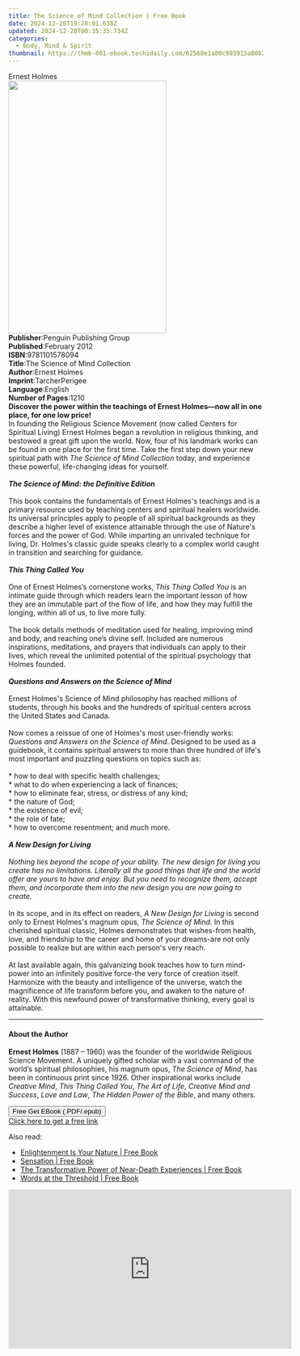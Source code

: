 ```yaml
---
title: The Science of Mind Collection | Free Book
date: 2024-12-26T19:28:01.638Z
updated: 2024-12-28T00:35:35.734Z
categories:
  - Body, Mind & Spirit
thumbnail: https://thmb-001-ebook.techidaily.com/62568e1a80c993915a80b26a36b1306913e6e34ff3b116ac40346a0a91d6de12.jpg
---
```

<main id="book-container">
  <div class="flex flex-col">
    <div class="book-brief flex-1 py-6 px-4 sm:p-6 md:py-10 md:px-8">
      <!-- brief-->
      <div class="book-brief-main">Ernest Holmes</div>
    </div>
    <div
      class="book-meta-info flex-1 grid gap-4 col-start-1 col-end-3 row-start-1 sm:mb-6 sm:grid-cols-4 lg:gap-6 lg:col-start-2 lg:row-end-6 lg:row-span-6 lg:mb-0"
    >
      <div
        class="book-meta-info-left place-content-center mt-4 p-4 text-sm leading-6 col-start-2 col-span-2 dark:text-slate-400"
      >
        <img
          class="w-full h-500 object-cover rounded-lg sm:h-255 sm:col-span-2 lg:col-span-full"
          src="https://img-001-ebook.techidaily.com/f1d9365431dc041d172390abf9c06b4e40c60d80cd107e39f62a98a243c336ad.jpg"
          alt=""
          width="312"
          height="500"
        />
      </div>
      <div
        class="book-meta-info-right mt-2 col-start-1 row-start-2 col-span-3 self-center"
      >
        <!-- meta data  -->
        <div class="flex flex-col px-4 md:px-8">
          <div class="flex-1">
            <strong>Publisher</strong>:<span class="px-2"
              >Penguin Publishing Group</span
            >
          </div>
          <div class="flex-1">
            <strong>Published</strong>:<span class="px-2">February 2012</span>
          </div>
          <div class="flex-1">
            <strong>ISBN</strong>:<span class="px-2">9781101578094</span>
          </div>
          <div class="flex-1">
            <strong>Title</strong>:<span class="px-2"
              >The Science of Mind Collection</span
            >
          </div>
          <div class="flex-1">
            <strong>Author</strong>:<span class="px-2">Ernest Holmes</span>
          </div>
          <div class="flex-1">
            <strong>Imprint</strong>:<span class="px-2">TarcherPerigee</span>
          </div>
          <div class="flex-1">
            <strong>Language</strong>:<span class="px-2">English</span>
          </div>
          <div class="flex-1">
            <strong>Number of Pages</strong>:<span class="px-2">1210</span>
          </div>
        </div>
      </div>
    </div>
    <div class="book-description flex-1 py-6 px-4 sm:p-6 md:py-10 md:px-8">
      <div class="book-description-main">
        <div accordion-content="" id="description">
          <b
            >Discover the power within the teachings of Ernest Holmes—now all in
            one place, for one low price!</b
          ><br />
          In founding the Religious Science Movement (now called Centers for
          Spiritual Living) Ernest Holmes began a revolution in religious
          thinking, and bestowed a great gift upon the world. Now, four of his
          landmark works can be found in one place for the first time. Take the
          first step down your new spiritual path with&nbsp;<i
            >The Science of Mind Collection</i
          >&nbsp;today, and experience these powerful, life-changing ideas for
          yourself.<br />
          <b>&nbsp;</b><br />
          <b><i>The Science of Mind: the Definitive Edition</i></b
          ><br /><br />
          This book contains the fundamentals of Ernest Holmes's teachings and
          is a primary resource used by teaching centers and spiritual healers
          worldwide. Its universal principles apply to people of all spiritual
          backgrounds as they describe a higher level of existence attainable
          through the use of Nature's forces and the power of God. While
          imparting an unrivaled technique for living, Dr. Holmes's classic
          guide speaks clearly to a complex world caught in transition and
          searching for guidance.<br /><b> &nbsp;</b><br />
          <b><i>This Thing Called You</i></b
          ><br /><b> &nbsp;</b><br />
          One of Ernest Holmes’s cornerstone works,
          <i>This Thing Called You</i> is an intimate guide through which
          readers learn the important lesson of how they are an immutable part
          of the flow of life, and how they may fulfill the longing, within all
          of us, to live more fully.<br /><br />
          The book details methods of meditation used for healing, improving
          mind and body, and reaching one’s divine self. Included are numerous
          inspirations, meditations, and prayers that individuals can apply to
          their lives, which reveal the unlimited potential of the spiritual
          psychology that Holmes founded.<br />
          <b>&nbsp;</b><br />
          <b><i>Questions and Answers on the Science of Mind</i></b
          ><br /><br />
          Ernest Holmes's Science of Mind philosophy has reached millions of
          students, through his books and the hundreds of spiritual centers
          across the United States and Canada.<br />
          &nbsp;<br />
          Now comes a reissue of one of Holmes's most user-friendly works:
          <i>Questions and Answers on the Science of Mind</i>. Designed to be
          used as a guidebook, it contains spiritual answers to more than three
          hundred of life's most important and puzzling questions on topics such
          as:<br />
          &nbsp;<br />
          * how to deal with specific health challenges;<br />
          * what to do when experiencing a lack of finances;<br />
          * how to eliminate fear, stress, or distress of any kind;<br />
          * the nature of God;<br />
          * the existence of evil;<br />
          * the role of fate;<br />
          * how to overcome resentment; and much more.<br />
          <b>&nbsp;</b><br />
          <b><i>A New Design for Living</i></b
          ><br /><br />
          <i
            >Nothing lies beyond the scope of your ability. The new design for
            living you create has no limitations. Literally all the good things
            that life and the world offer are yours to have and enjoy. But you
            need to recognize them, accept them, and incorporate them into the
            new design you are now going to create.&nbsp;</i
          ><br /><br />
          In its scope, and in its effect on readers,&nbsp;<i
            >A New Design for Living</i
          >&nbsp;is second only to Ernest Holmes's magnum opus,&nbsp;<i
            >The Science of Mind</i
          >. In this cherished spiritual classic, Holmes demonstrates that
          wishes-from health, love, and friendship to the career and home of
          your dreams-are not only possible to realize but are within each
          person's very reach.<br /><br />
          At last available again, this galvanizing book teaches how to turn
          mind-power into an infinitely positive force-the very force of
          creation itself. Harmonize with the beauty and intelligence of the
          universe, watch the magnificence of life transform before you, and
          awaken to the nature of reality. With this newfound power of
          transformative thinking, every goal is attainable.
        </div>
        <div class="accordion-fader"></div>
      </div>
    </div>
    <div class="book-excerpts flex-1 py-6 px-4 sm:p-6 md:py-10 md:px-8">
      <!-- excerpts-->
      <div class="book-excerpts-main">
        <hr />
        <h4 class="placeholder placeholder-heading">
          <span>About the Author</span>
        </h4>
        <p>
          <b>Ernest Holmes</b> (1887 – 1960) was the founder of the worldwide
          Religious Science Movement. A uniquely gifted scholar with a vast
          command of the world’s spiritual philosophies, his magnum opus,
          <i>The Science of Mind</i>, has been in continuous print since 1926.
          Other inspirational works include <i>Creative Mind</i>,
          <i>This Thing Called You</i>, <i>The Art of Life</i>,
          <i>Creative Mind and Success</i>, <i>Love and Law</i>,
          <i>The Hidden Power of the Bible</i>, and many others.
        </p>
      </div>
    </div>
    <div
      class="book-about-author flex-1 py-6 px-4 sm:p-6 md:py-10 md:px-8"
    ></div>
    <div class="book-free-get flex-1 py-6 px-4 sm:p-6 md:py-10 md:px-8">
      <button
        id="btn-free-get"
        class="bg-blue-500 hover:bg-blue-700 text-white font-bold py-2 px-4 rounded"
      >
        Free Get EBook (.PDF/.epub)
      </button>
      <div id="countdown-display" class="px-2 text-lg mt-2"></div>
      <a
        id="free-link"
        class="hidden bg-blue-500 hover:bg-blue-700 text-white font-bold py-2 px-4 rounded"
        href="https://www.ebooks.com/en-us/book/861293/the-science-of-mind-collection/ernest-holmes/"
        target="_blank"
        >Click here to get a free link</a
      >
    </div>
    <script>
      let countdownTime = 0;
      let countdownInterval = null;
      document
        .getElementById('btn-free-get')
        .addEventListener('click', startCountdown);
      function startCountdown() {
        countdownTime = new Date().getTime() + 60000 * 3;
        countdownInterval = setInterval(updateCountdown, 1000);
        document.getElementById('btn-free-get').disabled = true;
        document
          .getElementById('btn-free-get')
          .classList.add('bg-gray-500', 'cursor-not-allowed');
      }
      function updateCountdown() {
        let currentTime = new Date().getTime();
        let timeLeft = countdownTime - currentTime;
        let secondsLeft = Math.floor(timeLeft / 1000);
        document.getElementById('countdown-display').innerHTML =
          `Remaining time: ${secondsLeft} seconds.`;
        if (secondsLeft <= 0) {
          clearInterval(countdownInterval);
          document.getElementById('btn-free-get').classList.add('hidden');
          document.getElementById('free-link').classList.remove('hidden');
          document.getElementById('countdown-display').innerHTML = '';
        }
      }
    </script>
  </div>
</main>

<ins class="adsbygoogle"
      style="display:block"
      data-ad-client="ca-pub-7571918770474297"
      data-ad-slot="8358498916"
      data-ad-format="auto"
      data-full-width-responsive="true"></ins>
    

<span class="atpl-alsoreadstyle">Also read:</span>
<div><ul>
<li><a href="https://novels-ebooks.techidaily.com/95705538-9781786781024-enlightenment-is-your-nature/"><u>Enlightenment Is Your Nature | Free Book</u></a></li>
<li><a href="https://novels-ebooks.techidaily.com/95705550-9781786781093-sensation/"><u>Sensation | Free Book</u></a></li>
<li><a href="https://novels-ebooks.techidaily.com/95705546-9781786781000-the-transformative-power-of-near-death-experiences/"><u>The Transformative Power of Near-Death Experiences | Free Book</u></a></li>
<li><a href="https://novels-ebooks.techidaily.com/95703805-9781608684618-words-at-the-threshold/"><u>Words at the Threshold | Free Book</u></a></li>
</ul></div>

<!-- affiliate ads begin -->
<iframe width="560" height="315" src="https://www.youtube.com/embed/9Sj2QNA-JXI?si=V-_h73iE3VlE214k" title="YouTube video player" frameborder="0" allow="accelerometer; autoplay; clipboard-write; encrypted-media; gyroscope; picture-in-picture; web-share" referrerpolicy="strict-origin-when-cross-origin" allowfullscreen></iframe>
<!-- affiliate ads end -->

